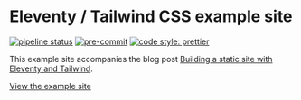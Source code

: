 # Eleventy / Tailwind CSS example site

<!-- BADGIE TIME -->

[![pipeline status](https://gitlab.com/brettops/examples/eleventy-tailwind-site/badges/main/pipeline.svg)](https://gitlab.com/brettops/examples/eleventy-tailwind-site/-/commits/main)
[![pre-commit](https://img.shields.io/badge/pre--commit-enabled-brightgreen?logo=pre-commit&logoColor=white)](https://github.com/pre-commit/pre-commit)
[![code style: prettier](https://img.shields.io/badge/code_style-prettier-ff69b4.svg)](https://github.com/prettier/prettier)

<!-- END BADGIE TIME -->

This example site accompanies the blog post [Building a static site with
Eleventy and Tailwind](https://brettops.io/blog/static-site-eleventy-tailwind/).

[View the example site](https://brettops.gitlab.io/examples/eleventy-tailwind-site)
